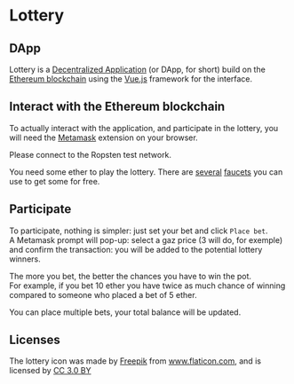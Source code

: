 # Lottery

## DApp

Lottery is a [Decentralized Application](https://www.coindesk.com/information/what-is-a-decentralized-application-dapp/)
(or DApp, for short) build on the [Ethereum blockchain](https://www.ethereum.org/)
using the [Vue.js](https://vuejs.org/) framework for the interface.

## Interact with the Ethereum blockchain

To actually interact with the application, and participate in the lottery, you
will need the [Metamask](https://metamask.io) extension on your browser.

Please connect to the Ropsten test network.

You need some ether to play the lottery. There are [several]() [faucets]() you
can use to get some for free.

## Participate

To participate, nothing is simpler: just set your bet and click `Place bet`.  
A Metamask prompt will pop-up: select a gaz price (3 will do, for exemple)
and confirm the transaction: you will be added to the potential lottery
winners.

The more you bet, the better the chances you have to win the pot.  
For example, if you bet 10 ether you have twice as much chance of
winning compared to someone who placed a bet of 5 ether.

You can place multiple bets, your total balance will be updated.

## Licenses

<div>The lottery icon was made by <a href="http://www.freepik.com" title="Freepik">Freepik</a> from <a href="https://www.flaticon.com/" title="Flaticon">www.flaticon.com</a>, and is licensed by <a href="http://creativecommons.org/licenses/by/3.0/" title="Creative Commons BY 3.0" target="_blank">CC 3.0 BY</a></div>
